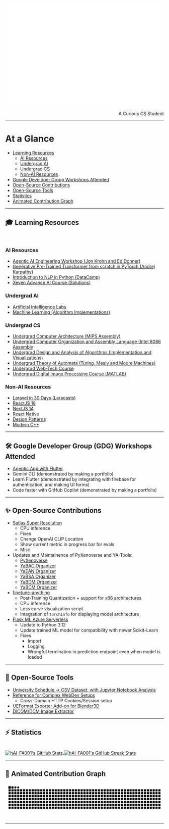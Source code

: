 <!-- <div align="center"> 
  <p>Visitor count</p>
  <img src="https://profile-counter.glitch.me/hAI-FA001/count.svg" alt="Visitor's Count" />
</div>
-->

<!-- <h1 align="center">
    <img src="https://readme-typing-svg.herokuapp.com/?font=Inter&size=48&center=true&vCenter=true&width=500&height=70&color=4493F8&duration=4000&lines=Hi+There!+👋;+I'm+HAI;" />
</h1> -->

<div>
  <img src="/metrics.terminal.svg" alt="Metrics">
  <p align="right">A Curious CS Student</p>
</div>

<hr>

# At a Glance
- [Learning Resources](#-learning-resources)
  - [AI Resources](#ai-resources)
  - [Undergrad AI](#undergrad-ai)
  - [Undergrad CS](#undergrad-cs)
  - [Non-AI Resources](#non-ai-resources)
- [Google Developer Group Workshops Attended](#%EF%B8%8F-google-developer-group-gdg-workshops-attended)
- [Open-Source Contributions](#-open-source-contributions)
- [Open-Source Tools](#-open-source-tools)
- [Statistics](#%EF%B8%8F-statistics)
- [Animated Contribution Graph](#-animated-contribution-graph)

<hr>

<!--## 🎓 Specialization
The tools I frequent.

<br>

<p align="center">
  <img src="https://go-skill-icons.vercel.app/api/icons?i=python,scikitlearn,pytorch,tensorflow,opencv,jupyter" />
</p>
<p align="center">
  <img src="https://go-skill-icons.vercel.app/api/icons?i=matplotlib,numpy,pandas,seaborn,scipy,kaggle,huggingface,googlecolab" />
</p>
<p align="center">
  <img src="https://go-skill-icons.vercel.app/api/icons?i=ollama,gemini,langchain,fastapi,streamlit,firebase,mongodb,sqlite" />
</p>
<p align="center">
  <img src="https://go-skill-icons.vercel.app/api/icons?i=virtualbox,wsl,ubuntu,mint,terminal,tmux,git,github" />
</p>
<p align="center">
  <img src="https://go-skill-icons.vercel.app/api/icons?i=matlab,blender,latex,markdown,vscode,figma" />
</p>

<br>

## 🔧 Complementary
Other tools I've encountered.

<br>

<p align="center">
  <img src="https://go-skill-icons.vercel.app/api/icons?i=leaflet,mlflow,laravel,prisma,drizzle,sqlalchemy,postman,githubactions" />
</p>
<p align="center">
  <img src="https://go-skill-icons.vercel.app/api/icons?i=assembly,c,cpp,yaml,docker" />
</p>
<p align="center">
  <img src="https://go-skill-icons.vercel.app/api/icons?i=html,css,js,php,bootstrap,tailwind,nodejs,react,express" />
</p>
<p align="center">
  <img src="https://go-skill-icons.vercel.app/api/icons?i=dart,flutter,npm,vite,vercel" />
</p>
<p align="center">
  <img src="https://go-skill-icons.vercel.app/api/icons?i=wireshark,regex,grafana,prometheus,strapi,visualstudio,idea" />
</p>

<br>

<hr />

<br>

<p align="center">
  <img src="https://go-skill-icons.vercel.app/api/icons?i=flask,gradio,reactnative" />
</p>
<p align="center">
  <img src="https://go-skill-icons.vercel.app/api/icons?i=cmake,expo,composer,sentry,clerk" />
</p>
<p align="center">
  <img src="https://go-skill-icons.vercel.app/api/icons?i=materialui,daisyui,shadcn,jquery,less,nextjs" />
</p>
<p align="center">
  <img src="https://go-skill-icons.vercel.app/api/icons?i=visualstudio,java,lua,rust,reddit" />
</p>

<br>

<hr>-->

## 🎓 Learning Resources

<br>

### AI Resources
- <a href="https://github.com/hAI-FA001/Agentic-AI-Engineering-Workshop">Agentic AI Engineering Workshop (Jon Krohn and Ed Donner)</a>
- <a href="https://github.com/hAI-FA001/Building-GPT--Learn">Generative Pre-Trained Transformer from scratch in PyTorch (Andrej Karpathy)</a>
- <a href="https://github.com/hAI-FA001/Intro-to-NLP-in-Python--DataCamp">Introduction to NLP in Python (DataCamp)</a>
- <a href="https://github.com/hAI-FA001/Xeven-AI-Advance-Course">Xeven Advance AI Course (Solutions)</a>

### Undergrad AI
- <a href="https://github.com/hAI-FA001/Artificial-Intelligence-Lab">Artificial Intelligence Labs</a>
- <a href="https://github.com/hAI-FA001/Machine-Learning">Machine Learning (Algorithm Implementations)</a>

### Undergrad CS
- <a href="https://github.com/hAI-FA001/Computer-Architecture-MIPS-Codes">Undergrad Computer Architecture (MIPS Assembly)</a>
- <a href="https://github.com/hAI-FA001/Computer-Organization-and-Assembly-Language-Course">Undergrad Computer Organization and Assembly Language (Intel 8086 Assembly</a>
- <a href="https://github.com/hAI-FA001/Design-and-Analysis-Of-Algorithms">Undergrad Design and Analysis of Algorithms (Implementation and Visualizations)</a>
- <a href="https://github.com/hAI-FA001/Theory-of-Automata">Undergrad Theory of Automata (Turing, Mealy and Moore Machines)</a>
- <a href="https://github.com/hAI-FA001/web-tech_fa21-bcs-001">Undergrad Web-Tech Course</a>
- <a href="https://github.com/hAI-FA001/Digital-Image-Processing">Undergrad Digital Image Processing Course (MATLAB)</a>

### Non-AI Resources
- <a href="https://github.com/hAI-FA001/laracasts-laravel-30-days">Laravel in 30 Days (Laracasts)</a>
- <a href="https://github.com/hAI-FA001/React--Learn">ReactJS 18</a>
- <a href="https://github.com/hAI-FA001/NextJS-14--Learn">NextJS 14</a>
- <a href="https://github.com/hAI-FA001/React-Native--Learn">React Native</a>
- <a href="https://github.com/hAI-FA001/Design-Patterns--Learn">Design Patterns</a>
- <a href="https://github.com/hAI-FA001/Modern-Cpp--Learn">Modern C++</a>

<hr>

## 🛠️ Google Developer Group (GDG) Workshops Attended
- <a href="https://github.com/hAI-FA001/GDG-Flutter-Workshop-Agentic-App">Agentic App with Flutter</a>
- Gemini CLI (demonstrated by making a portfolio)
- Learn Flutter (demonstrated by integrating with firebase for authentication, and making UI forms)
- Code faster with GitHub Copilot (demonstrated by making a portfolio)

<hr>

## ✨ Open-Source Contributions
- <a href="https://github.com/hAI-FA001/satlas-super-resolution">Satlas Super Resolution</a>
  - CPU inference
  - Fixes
  - Change OpenAI CLIP Location
  - Show current metric in progress bar for evals
  - Misc
- Updates and Maintainence of PyXenoverse and YA-Tools:
  - <a href="https://github.com/hAI-FA001/pyxenoverse">PyXenoverse</a>
  - <a href="https://github.com/hAI-FA001/YaBACOrganizer">YaBAC Organizer</a>
  - <a href="https://github.com/hAI-FA001/YaEANOrganizer">YaEAN Organizer</a>
  - <a href="https://github.com/hAI-FA001/YaBSAOrganizer">YaBSA Organizer</a>
  - <a href="https://github.com/hAI-FA001/YaBDMOrganizer">YaBDM Organizer</a>
  - <a href="https://github.com/hAI-FA001/YaBCMOrganizer">YaBCM Organizer</a>
- <a href="https://github.com/hAI-FA001/finetune-anything">finetune-anything</a>
  - Post-Training Quantization + support for x86 architectures
  - CPU inference
  - Loss curve visualization script
  - Integration of `torchinfo` for displaying model architecture
- <a href="https://github.com/hAI-FA001/flask-ml-azure-serverless">Flask ML Azure Serverless</a>
  - Update to Python 3.12
  - Update trained ML model for compatibility with newer Scikit-Learn
  - Fixes
    - Import
    - Logging
    - Wrongful termination in prediction endpoint even when model is loaded

<hr>

## 🔧 Open-Source Tools
- <a href="https://github.com/hAI-FA001/CUI-Time-Table-To-Dataset--Utility">University Schedule -> CSV Dataset, with Jupyter Notebook Analysis</a>
- <a href="https://github.com/hAI-FA001/Test-Web-Concepts">Reference for Complex WebDev Setups</a>
  - Cross-Domain HTTP Cookies/Session setup
- <a href="https://github.com/hAI-FA001/UEFormat-Exporter">UEFormat Exporter Add-on for Blender3D</a>
- <a href="https://github.com/hAI-FA001/Extract-Images-from-DICOM">DICOM/DCM Image Extractor</a>

<hr>

## ⚡️ Statistics

<br>

<a href="https://github.com/hAI-FA001">
  <img height=200 width=1000 align="center" src="https://github-readme-stats.vercel.app/api?username=hai-fa001&theme=dracula&count_private=true&show_icons=true&rank_icon=github&locale=en" alt="hAI-FA001's GitHub Stats" />
</a>
<!-- <a href="https://github.com/hAI-FA001"> -->
<!--   <img height=400 width=1000 align="center" src="https://github-readme-stats.vercel.app/api/top-langs?username=hai-fa001&theme=dracula&layout=donut-vertical&hide=jupyter%20notebook&langs_count=13&border_radius=10&show_icons=true&locale=en&count_private=true" alt="hAI-FA001's Most Used Languages" /> -->
<!-- </a> -->
<a href="https://github.com/hAI-FA001">
  <img height=200 width=1000 align="center" src="https://github-readme-streak-stats.herokuapp.com/?user=hai-fa001&theme=dracula&count_private=true&border_radius=10&locale=en" alt="hAI-FA001's GitHub Streak Stats" />
</a>

<hr>

## 🐍 Animated Contribution Graph

<div align="center">
  <picture>
    <source media="(prefers-color-scheme: dark)" srcset="https://raw.githubusercontent.com/hAI-FA001/hAI-FA001/output/github-contribution-grid-snake-dark.svg" />
    <source media="(prefers-color-scheme: light)" srcset="https://raw.githubusercontent.com/hAI-FA001/hAI-FA001/output/github-contribution-grid-snake.svg" />
    <img alt="github-snake" src="https://raw.githubusercontent.com/hAI-FA001/hAI-FA001/output/github-contribution-grid-snake.svg" />
  </picture>
</div>

<hr>
